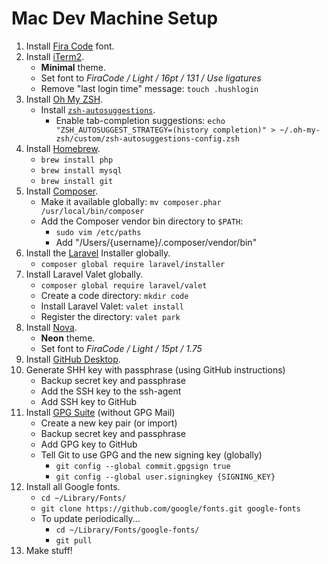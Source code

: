 # Mac Dev Machine Setup

1. Install [Fira Code](https://github.com/tonsky/FiraCode) font.
1. Install [iTerm2](https://iterm2.com/index.html).
    - **Minimal** theme.
	- Set font to _FiraCode / Light / 16pt / 131 / Use ligatures_
	- Remove "last login time" message: `touch .hushlogin`
1. Install [Oh My ZSH](https://ohmyz.sh).
    - Install [`zsh-autosuggestions`](https://github.com/zsh-users/zsh-autosuggestions).
		- Enable tab-completion suggestions: `echo "ZSH_AUTOSUGGEST_STRATEGY=(history completion)" > ~/.oh-my-zsh/custom/zsh-autosuggestions-config.zsh`
1. Install [Homebrew](https://brew.sh).
	- `brew install php`
	- `brew install mysql`
	- `brew install git`
1. Install [Composer](https://getcomposer.org).
	- Make it available globally: `mv composer.phar /usr/local/bin/composer`
	- Add the Composer vendor bin directory to `$PATH`: 
		- `sudo vim /etc/paths`
		- Add "/Users/{username}/.composer/vendor/bin"
1. Install the [Laravel](https://laravel.com) Installer globally.
	- `composer global require laravel/installer`
1. Install Laravel Valet globally.
	- `composer global require laravel/valet`
	- Create a code directory: `mkdir code`
	- Install Laravel Valet: `valet install`
	- Register the directory: `valet park`
1. Install [Nova](https://nova.app).
	- **Neon** theme.
	- Set font to _FiraCode / Light / 15pt / 1.75_
1. Install [GitHub Desktop](https://desktop.github.com).
1. Generate SHH key with passphrase (using GitHub instructions)
	- Backup secret key and passphrase
	- Add the SSH key to the ssh-agent
	- Add SSH key to GitHub
1. Install [GPG Suite](https://gpgtools.org) (without GPG Mail)
	- Create a new key pair (or import)
	- Backup secret key and passphrase
	- Add GPG key to GitHub
	- Tell Git to use GPG and the new signing key (globally)
		- `git config --global commit.gpgsign true`
		- `git config --global user.signingkey {SIGNING_KEY}`
1. Install all Google fonts.
	- `cd ~/Library/Fonts/`
	- `git clone https://github.com/google/fonts.git google-fonts`
	- To update periodically...
		- `cd ~/Library/Fonts/google-fonts/`
		- `git pull`		
1. Make stuff!
